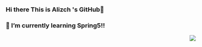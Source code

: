 ### Hi there This is Alizch 's GitHub👋
### 🌱 I’m currently learning Spring5!!

<!--
**ALizceH/ALizceH** is a ✨ _special_ ✨ repository because its `README.md` (this file) appears on your GitHub profile.

Here are some ideas to get you started:

- 🔭 I’m currently working on ...
- 🌱 I’m currently learning ...
- 👯 I’m looking to collaborate on ...
- 🤔 I’m looking for help with ...
- 💬 Ask me about ...
- 📫 How to reach me: ...
- 😄 Pronouns: ...
- ⚡ Fun fact: ...
-->
<img align="right" src="https://github-readme-stats.vercel.app/api?username=ALizceH&show_icons=true&icon_color=CE1D2D&text_color=718096&bg_color=ffffff&hide_title=true" />
